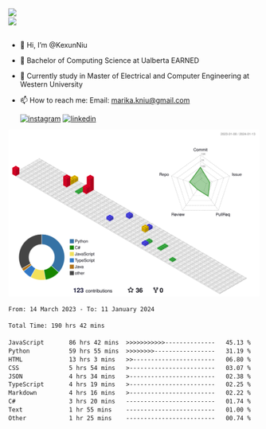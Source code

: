 <a href="https://github.com/anuraghazra/github-readme-stats">
  <img align="center" src="https://github-readme-stats.vercel.app/api?username=KexunNiu&show_icons=true" />
</a>
</br>
<a href="https://github.com/anuraghazra/github-readme-stats">
  <img align="center" src="https://github-readme-stats.vercel.app/api/top-langs/?username=KexunNiu" />
</a>

</br>
</br>

- 👋 Hi, I’m @KexunNiu
- 👀 Bachelor of Computing Science at Ualberta EARNED
- 🌱 Currently study in Master of Electrical and Computer Engineering at Western University
- 📫 How to reach me: Email: marika.kniu@gmail.com
  
  [![instagram](https://github.com/shikhar1020jais1/Git-Social/blob/master/Icons/Instagram1.png (Instagram))][1] [![linkedin](https://github.com/shikhar1020jais1/Git-Social/blob/master/Icons/LinkedIn1.png (LinkedIn))][2]

<!-- To Link your profile to the media buttons -->

[1]: https://www.instagram.com/barryn719_
[2]: https://www.linkedin.com/in/kexun-niu



![](./profile-3d-contrib/profile-gitblock.svg)

<!--START_SECTION:waka-->

```txt
From: 14 March 2023 - To: 11 January 2024

Total Time: 190 hrs 42 mins

JavaScript       86 hrs 42 mins  >>>>>>>>>>>--------------   45.13 %
Python           59 hrs 55 mins  >>>>>>>>-----------------   31.19 %
HTML             13 hrs 3 mins   >>-----------------------   06.80 %
CSS              5 hrs 54 mins   >------------------------   03.07 %
JSON             4 hrs 34 mins   >------------------------   02.38 %
TypeScript       4 hrs 19 mins   >------------------------   02.25 %
Markdown         4 hrs 16 mins   >------------------------   02.22 %
C#               3 hrs 20 mins   -------------------------   01.74 %
Text             1 hr 55 mins    -------------------------   01.00 %
Other            1 hr 25 mins    -------------------------   00.74 %
```

<!--END_SECTION:waka-->


